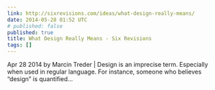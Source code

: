 ```yaml
---
link: http://sixrevisions.com/ideas/what-design-really-means/
date: 2014-05-28 01:52 UTC
# published: false
published: true
title: What Design Really Means - Six Revisions
tags: []
---
```


Apr 28 2014 by Marcin Treder | Design is an imprecise term. Especially when used in regular language.
For instance, someone who believes “design” is quantified…
